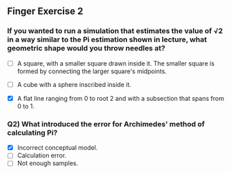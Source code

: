 ## Finger Exercise 2
### If you wanted to run a simulation that estimates the value of  √2  in a way similar to the Pi estimation shown in lecture, what geometric shape would you throw needles at?

- [ ] A square, with a smaller square drawn inside it. The smaller square is formed by connecting the larger square's midpoints.
- [ ] A cube with a sphere inscribed inside it.
- [x] A flat line ranging from 0 to root 2 and with a subsection that spans from 0 to 1.


### Q2) What introduced the error for Archimedes' method of calculating Pi?

- [x] Incorrect conceptual model.
- [ ] Calculation error.
- [ ] Not enough samples.